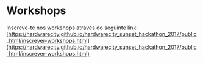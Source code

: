 # Workshops
Inscreve-te nos workshops através do seguinte link: [https://hardwarecity.github.io/hardwarecity_sunset_hackathon_2017/public_html/inscrever-workshops.html](https://hardwarecity.github.io/hardwarecity_sunset_hackathon_2017/public_html/inscrever-workshops.html)
